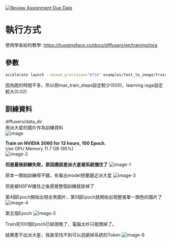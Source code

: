 [![Review Assignment Due Date](https://classroom.github.com/assets/deadline-readme-button-24ddc0f5d75046c5622901739e7c5dd533143b0c8e959d652212380cedb1ea36.svg)](https://classroom.github.com/a/X3WkcXtG)

# 執行方式
使用學長給的教學:
https://huggingface.co/docs/diffusers/en/training/lora

## 參數
```bash
accelerate launch --mixed_precision="bf16" examples/text_to_image/train_text_to_image_lora.py   --pretrained_model_name_or_path="runwayml/stable-diffusion-v1-5"  --train_data_dir="data_dir/"   --dataloader_num_workers=0   --resolution=512 --center_crop --random_flip   --train_batch_size=1   --gradient_accumulation_steps=4   --max_train_steps=500   --learning_rate=1e-02   --max_grad_norm=1   --lr_scheduler="cosine" --lr_warmup_steps=0   --output_dir="result/"   --report_to=wandb   --checkpointing_steps=10   --validation_prompt="Patrick is standing beside the rock."   --seed=1337
```
因為跑的時間不多，所以把max_train_steps設定較少(500)，learning rage設定較大(0.02)

## 訓練資料
diffusers/data_dir\
用派大星的圖片作為訓練資料\
![image](https://github.com/mvclab-ntust-course/course3-tsungHannn/assets/85086644/446f76cc-872a-4fbc-9968-1f2d73a641f7)


**Train on NVIDIA 3060 for 13 hours, 100 Epoch.**\
Use GPU Memory 11.7 GB (95%)\
![image-2](https://github.com/mvclab-ntust-course/course3-tsungHannn/assets/85086644/c8e5bde2-9a55-4488-b5fa-91e2d52e993f)



**但是最後訓練失敗，原因應該是派大星被系統擋住了**
![image-1](https://github.com/mvclab-ntust-course/course3-tsungHannn/assets/85086644/de9ebc3f-f713-459b-bf1f-70c88cef6cc3)


原本一開始訓練得不錯，有看出model想要趨近派大星
![image-3](https://github.com/mvclab-ntust-course/course3-tsungHannn/assets/85086644/adab6233-9f55-4077-a308-6dd1a548fc65)


但是被NSFW擋住之後感覺整個訓練就掛掉了

第4個Epoch開始出現全黑圖片，第5個Epoch就開始出現整張單一顏色的圖片了
![image-4](https://github.com/mvclab-ntust-course/course3-tsungHannn/assets/85086644/1f2ba070-5b84-4657-b428-2deec94ae376)


第五個Epoch
![image-5](https://github.com/mvclab-ntust-course/course3-tsungHannn/assets/85086644/80e3ddbb-ebf1-4125-b479-04fe6b5e9ce7)


Train完100個Epoch已經很晚了，電腦太吵只能關掉了。

結果產不出派大星，我甚至找不到可以迴避掉系統的Token
![image-6](https://github.com/mvclab-ntust-course/course3-tsungHannn/assets/85086644/40f87f6e-39fd-4db0-b7ab-643b8a1e64d8)

